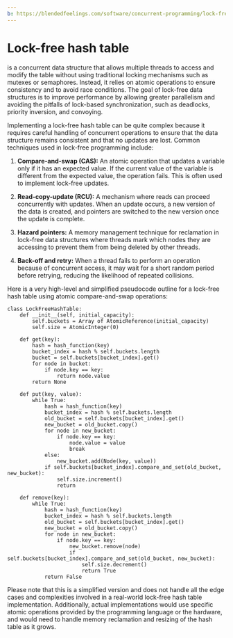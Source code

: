 ```yaml
---
b: https://blendedfeelings.com/software/concurrent-programming/lock-free-hash-table.md
---
```


# Lock-free hash table 
is a concurrent data structure that allows multiple threads to access and modify the table without using traditional locking mechanisms such as mutexes or semaphores. Instead, it relies on atomic operations to ensure consistency and to avoid race conditions. The goal of lock-free data structures is to improve performance by allowing greater parallelism and avoiding the pitfalls of lock-based synchronization, such as deadlocks, priority inversion, and convoying.

Implementing a lock-free hash table can be quite complex because it requires careful handling of concurrent operations to ensure that the data structure remains consistent and that no updates are lost. Common techniques used in lock-free programming include:

1. **Compare-and-swap (CAS):** An atomic operation that updates a variable only if it has an expected value. If the current value of the variable is different from the expected value, the operation fails. This is often used to implement lock-free updates.

2. **Read-copy-update (RCU):** A mechanism where reads can proceed concurrently with updates. When an update occurs, a new version of the data is created, and pointers are switched to the new version once the update is complete.

3. **Hazard pointers:** A memory management technique for reclamation in lock-free data structures where threads mark which nodes they are accessing to prevent them from being deleted by other threads.

4. **Back-off and retry:** When a thread fails to perform an operation because of concurrent access, it may wait for a short random period before retrying, reducing the likelihood of repeated collisions.

Here is a very high-level and simplified pseudocode outline for a lock-free hash table using atomic compare-and-swap operations:

```pseudocode
class LockFreeHashTable:
    def __init__(self, initial_capacity):
        self.buckets = Array of AtomicReference(initial_capacity)
        self.size = AtomicInteger(0)

    def get(key):
        hash = hash_function(key)
        bucket_index = hash % self.buckets.length
        bucket = self.buckets[bucket_index].get()
        for node in bucket:
            if node.key == key:
                return node.value
        return None

    def put(key, value):
        while True:
            hash = hash_function(key)
            bucket_index = hash % self.buckets.length
            old_bucket = self.buckets[bucket_index].get()
            new_bucket = old_bucket.copy()
            for node in new_bucket:
                if node.key == key:
                    node.value = value
                    break
            else:
                new_bucket.add(Node(key, value))
            if self.buckets[bucket_index].compare_and_set(old_bucket, new_bucket):
                self.size.increment()
                return

    def remove(key):
        while True:
            hash = hash_function(key)
            bucket_index = hash % self.buckets.length
            old_bucket = self.buckets[bucket_index].get()
            new_bucket = old_bucket.copy()
            for node in new_bucket:
                if node.key == key:
                    new_bucket.remove(node)
                    if self.buckets[bucket_index].compare_and_set(old_bucket, new_bucket):
                        self.size.decrement()
                        return True
            return False
```

Please note that this is a simplified version and does not handle all the edge cases and complexities involved in a real-world lock-free hash table implementation. Additionally, actual implementations would use specific atomic operations provided by the programming language or the hardware, and would need to handle memory reclamation and resizing of the hash table as it grows.